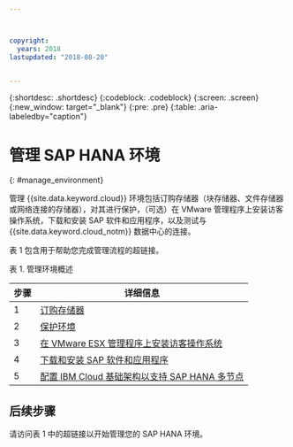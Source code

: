 ```yaml
---



copyright:
  years: 2018
lastupdated: "2018-08-20"


---
```


{:shortdesc: .shortdesc}
{:codeblock: .codeblock}
{:screen: .screen}
{:new_window: target="_blank"}
{:pre: .pre}
{:table: .aria-labeledby="caption"}

# 管理 SAP HANA 环境
{: #manage_environment}

管理 {{site.data.keyword.cloud}} 环境包括订购存储器（块存储器、文件存储器或网络连接的存储器），对其进行保护，（可选）在 VMware 管理程序上安装访客操作系统，下载和安装 SAP 软件和应用程序，以及测试与 {{site.data.keyword.cloud_notm}} 数据中心的连接。

表 1 包含用于帮助您完成管理流程的超链接。

表 1. 管理环境概述

|步骤 |详细信息 |
| --- | --- |
|1 |[订购存储器](/docs/infrastructure/sap-hana/hana-order-storage.html) |
|2 |[保护环境](/docs/infrastructure/sap-hana/hana-secure-environment.html) |
|3 |[在 VMware ESX 管理程序上安装访客操作系统](/docs/infrastructure/sap-hana/hana-installing-guest-operating-system-VMware-deployments.html) |
|4|[下载和安装 SAP 软件和应用程序](/docs/infrastructure/sap-hana/hana-installing-SAP-landscape.html) |
|5| [配置 IBM Cloud 基础架构以支持 SAP HANA 多节点](/docs/infrastructure/sap-hana/hana-multi-node.html)

## 后续步骤

请访问表 1 中的超链接以开始管理您的 SAP HANA 环境。
